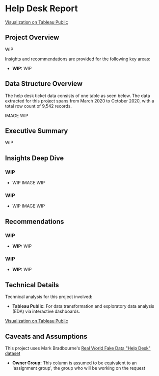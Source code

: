 # Help Desk Report
[Visualization on Tableau Public](https://public.tableau.com/app/profile/justinluzong/viz/HelpDeskReport_17477109774400/HelpDeskReport)

## Project Overview
WIP

Insights and recommendations are provided for the following key areas:
- **WIP:** WIP


## Data Structure Overview
The help desk ticket data consists of one table as seen below. The data extracted for this project spans from March 2020 to October 2020, with a total row count of 9,542 records.  

IMAGE WIP


## Executive Summary
WIP


## Insights Deep Dive
### WIP
- WIP
IMAGE WIP

### WIP
- WIP
IMAGE WIP


## Recommendations
### WIP
- **WIP:** WIP

### WIP
- **WIP:** WIP


## Technical Details
Technical analysis for this project involved:
- **Tableau Public:** For data transformation and exploratory data analysis (EDA) via interactive dashboards.

[Visualization on Tableau Public](https://public.tableau.com/app/profile/justinluzong/viz/HelpDeskReport_17477109774400/HelpDeskReport)


## Caveats and Assumptions
This project uses Mark Bradbourne's [Real World Fake Data "Help Desk" dataset](https://data.world/markbradbourne/rwfd-real-world-fake-data/workspace/file?filename=Help+Desk.csv)
- **Owner Group:** This column is assumed to be equivalent to an 'assignment group', the group who will be working on the request
